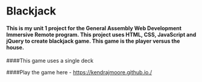 # Blackjack

#### This is my unit 1 project for the General Assembly Web Development Immersive Remote program. This project uses HTML, CSS, JavaScript and jQuery to create blackjack game. This game is the player versus the house.

####This game uses a single deck

####Play the game here - https://kendrajmoore.github.io./
